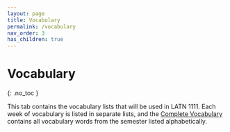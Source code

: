 ```yaml
---
layout: page
title: Vocabulary
permalink: /vocabulary
nav_order: 3
has_children: true
---
```


# Vocabulary
{: .no_toc }

This tab contains the vocabulary lists that will be used in LATN 1111. Each week of vocabulary is listed in separate lists, and the [Complete Vocabulary](complete) contains all vocabulary words from the semester listed alphabetically.
